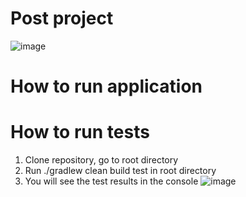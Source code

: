 # Post project
![image](https://github.com/shmelidzee/post-project/assets/100793483/dadf4002-5f3d-44f4-913c-4565dceebeda)

# How to run application


# How to run tests
1. Clone repository, go to root directory
2. Run ./gradlew clean build test in root directory
3. You will see the test results in the console
![image](https://github.com/shmelidzee/post-project/assets/100793483/84b8a32a-0a4b-4dfb-81fe-c9593874eb8c)
